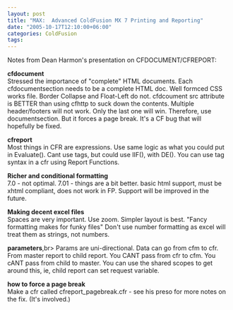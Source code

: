 ```yaml
---
layout: post
title: "MAX:  Advanced ColdFusion MX 7 Printing and Reporting"
date: "2005-10-17T12:10:00+06:00"
categories: ColdFusion 
tags: 
---
```


Notes from Dean Harmon's presentation on CFDOCUMENT/CFREPORT:

<b>cfdocument</b><br>
Stressed the importance of "complete" HTML documents.
Each cfdocumentsection needs to be a complete HTML doc.
Well formced CSS works file. Border Collapse and Float-Left do not.
cfdcoument src attribute is BETTER than using cfhttp to suck down the contents.
Multiple header/footers will not work. Only the last one will win.
Therefore, use documentsection. But it forces a page break.
It's a CF bug that will hopefully be fixed.

<b>cfreport</b><br>
Most things in CFR are expressions.
Use same logic as what you could put in Evaluate().
Cant use tags, but could use IIF(), with DE().
You can use tag syntax in a cfr using Report Functions.

<b>Richer and conditional formatting</b><br>
7.0 - not optimal.
7.01 - things are a bit better. basic html support, must be xhtml compliant, does not work in FP.
Support will be improved in the future.

<b>Making decent excel files</b><br>
Spaces are very important.
Use zoom.
Simpler layout is best.
"Fancy formatting makes for funky files"
Don't use number formatting as excel will treat them as strings, not numbers.

<b>parameters</b>,br>
Params are uni-directional.
Data can go from cfm to cfr.
From master report to child report.
You CANT pass from cfr to cfm.
You cANT pass from child to master.
You can use the shared scopes to get around this, ie, child report can set request variable.

<b>how to force a page break</b><br>
Make a cfr called cfreport_pagebreak.cfr - see his preso for more notes on the fix. (It's involved.)